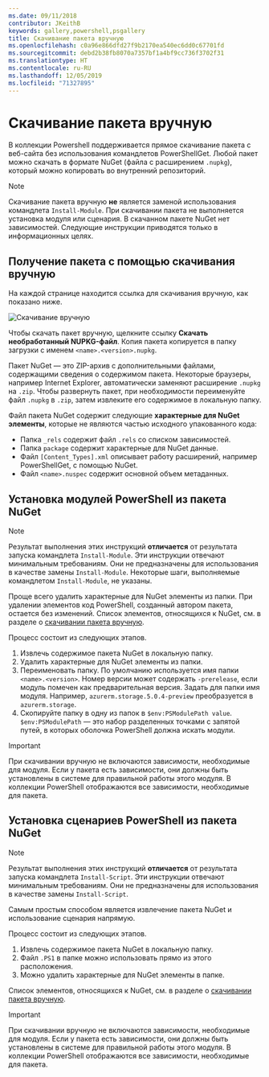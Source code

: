 ```yaml
---
ms.date: 09/11/2018
contributor: JKeithB
keywords: gallery,powershell,psgallery
title: Скачивание пакета вручную
ms.openlocfilehash: c0a96e866dfd27f9b2170ea540ec6dd0c67701fd
ms.sourcegitcommit: debd2b38fb8070a7357bf1a4bf9cc736f3702f31
ms.translationtype: HT
ms.contentlocale: ru-RU
ms.lasthandoff: 12/05/2019
ms.locfileid: "71327895"
---
```

# <a name="manual-package-download"></a>Скачивание пакета вручную

В коллекции Powershell поддерживается прямое скачивание пакета с веб-сайта без использования командлетов PowerShellGet. Любой пакет можно скачать в формате NuGet (файла с расширением `.nupkg`), который можно копировать во внутренний репозиторий.

> [!NOTE]
> Скачивание пакета вручную **не** является заменой использования командлета `Install-Module`.
> При скачивании пакета не выполняется установка модуля или сценария. В скачанном пакете NuGet нет зависимостей. Следующие инструкции приводятся только в информационных целях.

## <a name="using-manual-download-to-acquire-a-package"></a>Получение пакета с помощью скачивания вручную

На каждой странице находится ссылка для скачивания вручную, как показано ниже.

![Скачивание вручную](../../Images/packagedisplaypagewithpseditions.png)

Чтобы скачать пакет вручную, щелкните ссылку **Скачать необработанный NUPKG-файл**. Копия пакета копируется в папку загрузки с именем `<name>.<version>.nupkg`.

Пакет NuGet — это ZIP-архив с дополнительными файлами, содержащими сведения о содержимом пакета. Некоторые браузеры, например Internet Explorer, автоматически заменяют расширение `.nupkg` на `.zip`. Чтобы развернуть пакет, при необходимости переименуйте файл `.nupkg` в `.zip`, затем извлеките его содержимое в локальную папку.

Файл пакета NuGet содержит следующие **характерные для NuGet элементы**, которые не являются частью исходного упакованного кода:

- Папка `_rels` содержит файл `.rels` со списком зависимостей.
- Папка `package` содержит характерные для NuGet данные.
- Файл `[Content_Types].xml` описывает работу расширений, например PowerShellGet, с помощью NuGet.
- Файл `<name>.nuspec` содержит основной объем метаданных.

## <a name="installing-powershell-modules-from-a-nuget-package"></a>Установка модулей PowerShell из пакета NuGet

> [!NOTE]
> Результат выполнения этих инструкций **отличается** от результата запуска командлета `Install-Module`. Эти инструкции отвечают минимальным требованиям. Они не предназначены для использования в качестве замены `Install-Module`.
> Некоторые шаги, выполняемые командлетом `Install-Module`, не указаны.

Проще всего удалить характерные для NuGet элементы из папки. При удалении элементов код PowerShell, созданный автором пакета, остается без изменений.
Список элементов, относящихся к NuGet, см. в разделе о [скачивании пакета вручную](#using-manual-download-to-acquire-a-package).

Процесс состоит из следующих этапов.

1. Извлечь содержимое пакета NuGet в локальную папку.
2. Удалить характерные для NuGet элементы из папки.
3. Переименовать папку. По умолчанию используется имя папки `<name>.<version>`. Номер версии может содержать `-prerelease`, если модуль помечен как предварительная версия. Задать для папки имя модуля. Например, `azurerm.storage.5.0.4-preview` преобразуется в `azurerm.storage`.
4. Скопируйте папку в одну из папок в `$env:PSModulePath value`. `$env:PSModulePath` — это набор разделенных точками с запятой путей, в которых оболочка PowerShell должна искать модули.

> [!IMPORTANT]
> При скачивании вручную не включаются зависимости, необходимые для модуля. Если у пакета есть зависимости, они должны быть установлены в системе для правильной работы этого модуля. В коллекции PowerShell отображаются все зависимости, необходимые для пакета.

## <a name="installing-powershell-scripts-from-a-nuget-package"></a>Установка сценариев PowerShell из пакета NuGet

> [!NOTE]
> Результат выполнения этих инструкций **отличается** от результата запуска командлета `Install-Script`. Эти инструкции отвечают минимальным требованиям. Они не предназначены для использования в качестве замены `Install-Script`.

Самым простым способом является извлечение пакета NuGet и использование сценария напрямую.

Процесс состоит из следующих этапов.

1. Извлечь содержимое пакета NuGet в локальную папку.
2. Файл `.PS1` в папке можно использовать прямо из этого расположения.
3. Можно удалить характерные для NuGet элементы в папке.

Список элементов, относящихся к NuGet, см. в разделе о [скачивании пакета вручную](#using-manual-download-to-acquire-a-package).

> [!IMPORTANT]
> При скачивании вручную не включаются зависимости, необходимые для модуля. Если у пакета есть зависимости, они должны быть установлены в системе для правильной работы этого модуля. В коллекции PowerShell отображаются все зависимости, необходимые для пакета.
